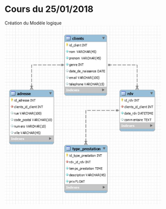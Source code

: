 # Cours du 25/01/2018

Création du Modèle logique
![MLD agenda_en_ligne](images/MLD_2018_02_25.JPG)
